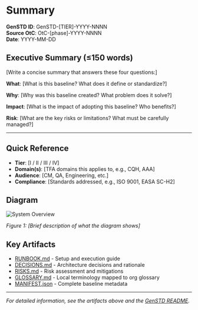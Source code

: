 # Summary

**GenSTD ID**: GenSTD-[TIER]-YYYY-NNNN  
**Source OtC**: OtC-[phase]-YYYY-NNNN  
**Date**: YYYY-MM-DD

## Executive Summary (≤150 words)

[Write a concise summary that answers these four questions:]

**What**: [What is this baseline? What does it define or standardize?]

**Why**: [Why was this baseline created? What problem does it solve?]

**Impact**: [What is the impact of adopting this baseline? Who benefits?]

**Risk**: [What are the key risks or limitations? What must be carefully managed?]

---

## Quick Reference

- **Tier**: [I / II / III / IV]
- **Domain(s)**: [TFA domains this applies to, e.g., CQH, AAA]
- **Audience**: [CM, QA, Engineering, etc.]
- **Compliance**: [Standards addressed, e.g., ISO 9001, EASA SC-H2]

## Diagram

![System Overview](DIAGRAM.svg)

*Figure 1: [Brief description of what the diagram shows]*

## Key Artifacts

- [RUNBOOK.md](RUNBOOK.md) - Setup and execution guide
- [DECISIONS.md](DECISIONS.md) - Architecture decisions and rationale
- [RISKS.md](RISKS.md) - Risk assessment and mitigations
- [GLOSSARY.md](GLOSSARY.md) - Local terminology mapped to org glossary
- [MANIFEST.json](MANIFEST.json) - Complete baseline metadata

---

*For detailed information, see the artifacts above and the [GenSTD README](../README.md).*
